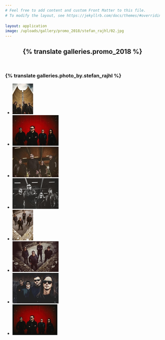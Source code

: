 ```yaml
---
# Feel free to add content and custom Front Matter to this file.
# To modify the layout, see https://jekyllrb.com/docs/themes/#overriding-theme-defaults

layout: application
image: /uploads/gallery/promo_2018/stefan_rajhl/02.jpg
---
```


<article class='gallery'>
  <header>
    <h2 class='title'>{% translate galleries.promo_2018 %}</h2>
  </header>

  <h3>{% translate galleries.photo_by.stefan_rajhl %}</h3>
  <ul>
    <li><a href="/uploads/gallery/promo_2018/stefan_rajhl/01.jpg" class="lightbox" rel="lightbox"><img src="/uploads/gallery/promo_2018/stefan_rajhl/thumbs/01.jpg" /></a></li>
    <li><a href="/uploads/gallery/promo_2018/stefan_rajhl/02.jpg" class="lightbox" rel="lightbox"><img src="/uploads/gallery/promo_2018/stefan_rajhl/thumbs/02.jpg" /></a></li>
    <li><a href="/uploads/gallery/promo_2018/stefan_rajhl/03.jpg" class="lightbox" rel="lightbox"><img src="/uploads/gallery/promo_2018/stefan_rajhl/thumbs/03.jpg" /></a></li>
    <li><a href="/uploads/gallery/promo_2018/stefan_rajhl/04.jpg" class="lightbox" rel="lightbox"><img src="/uploads/gallery/promo_2018/stefan_rajhl/thumbs/04.jpg" /></a></li>
    <li><a href="/uploads/gallery/promo_2018/stefan_rajhl/05.jpg" class="lightbox" rel="lightbox"><img src="/uploads/gallery/promo_2018/stefan_rajhl/thumbs/05.jpg" /></a></li>
    <li><a href="/uploads/gallery/promo_2018/stefan_rajhl/06.jpg" class="lightbox" rel="lightbox"><img src="/uploads/gallery/promo_2018/stefan_rajhl/thumbs/06.jpg" /></a></li>
    <li><a href="/uploads/gallery/promo_2018/stefan_rajhl/07.jpg" class="lightbox" rel="lightbox"><img src="/uploads/gallery/promo_2018/stefan_rajhl/thumbs/07.jpg" /></a></li>
    <li><a href="/uploads/gallery/promo_2018/stefan_rajhl/08.jpg" class="lightbox" rel="lightbox"><img src="/uploads/gallery/promo_2018/stefan_rajhl/thumbs/08.jpg" /></a></li>
  </ul>
</article>
